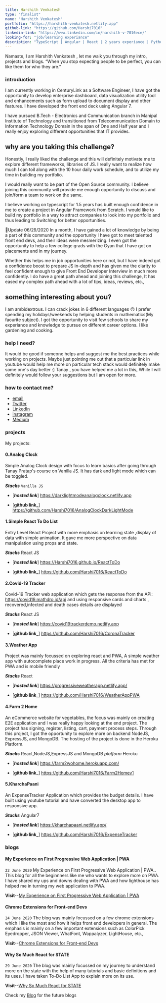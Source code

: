 ```yaml
---
title: Harshith Venkatesh
type: "finalist"
name: "Harshith Venkatesh"
portfolio: "https://harshith-venkatesh.netlify.app"
github-link: "https://github.com/Harshi7016"
linkedin-link: "https://www.linkedin.com/in/harshith-v-7016ece/"
looking-for: "job/learning experiance"
description: "TypeScript | Angular | React | 2 years experiance | Python | Java | NodeJS | Exploring Opportunities"
---
```


Namaste, I am Harshith Venkatesh , let me walk you through my intro, projects and blogs.
“When you stop expecting people to be perfect, you can like them for who they are.”

### introduction

I am currently working in CenturyLink as a Software Engineer, I have got the opportunity to develop enterprise dashboard, data visualization utility tool and enhancements such as form upload to document display and other features. I have developed the front end deck using Angular 7.

I have pursued B.Tech - Electronics and Communication branch in Manipal Institute of Technology and transitioned from Telecommunication Domain to Information Technology Domain in the span of One and Half year and I really enjoy exploring different opportunities that IT provides.

## why are you taking this challenge?

Honestly, I really liked the challenge and this will definitely motivate me to explore different frameworks, libraries of JS. I really want to realize how much I can toil along with the 10 hour daily work schedule, and to utilize my time in building my portfolio.

I would really want to be part of the Open Source community. I believe joining this community will provide me enough opportunity to discuss and join/form a team to work on the same.

I believe working on typescript for 1.5 years has built enough confidence in me to create a project in Angular Framework from Scratch. I would like to build my portfolio in a way to attract companies to look into my portfolio and thus leading to Switching for better opportunities.

🏃Update 06/29/2020
In a month, I have gained a lot of knowledge by being a part of this community and the opportunity I have got to meet talented front end devs, and their ideas were mesmerizing. I even got the opportunity to help a few college grads with the Gyan that I have got on placements and in my journey.

Whether this helps me in job opportunities here or not, but I have indeed got a confidence boost to prepare JS in-depth and has given me the clarity to feel confident enough to give Front End Developer Interview in much more confidently.
I do have a great path ahead and joining this challenge, It has eased my complex path ahead with a lot of tips, ideas, reviews, etc.,

## something interesting about you?

I am ambidextrous.
I can crack jokes in 6 different languages 🙃
I prefer spending my holidays/weekends by helping students in mathematics(My faourite subject). I got the opportunity to visit few schools to share my experiance and knowledge to pursue on different career options.
I like gardening and cooking.

### help I need?

It would be good if someone helps and suggest me the best practices while working on projects.
Maybe just pointing me out that a particular link in youtube would help me more on particular tech stack would definitely make some one's day better :)
Tanay , you have helped me a lot in this, While I will definitely would follow your suggestions but I am open for more.

### how to contact me?

- [email](harshithece7016@gmail.com)
- [Twitter](https://twitter.com/HarshithVenkat9)
- [LinkedIn](https://www.linkedin.com/in/harshith-v-7016ece/)
- [instagram](http://instagram.com/harshith_bing/)
- [Medium](https://medium.com/@harshithece7016)

### projects

My projects:

#### 0.Analog Clock

Simple Analog Clock design with focus to learn basics after going through Tanay Pratap's course on Vanilla JS. It has dark and light mode which can be toggled.

**_Stacks_** `Vanilla JS`

- [**_hosted link_**] https://darklightmodeanalogclock.netlify.app

- [**github link_**] https://github.com/Harshi7016/AnalogClockDarkLightMode

#### 1.Simple React To Do List

Entry Level React Project with more emphasis on learning state ,display of data with simple animation. It gave me more perspective on data manipulation using props and state.

**_Stacks_** React JS

- [**_hosted link_**] https://Harshi7016.github.io/ReactToDo

- [**github link_**] https://github.com/Harshi7016/ReactToDo

#### 2.Covid-19 Tracker

Covid-19 Tracker web application which gets the response from the API: https://covid19.mathdro.id/api and using responsive cards and charts , recovered,infected and death cases details are displayed

**_Stacks_** React JS

- [**_hosted link_**] https://covid19trackerdemo.netlify.app

- [**github link_**] https://github.com/Harshi7016/CoronaTracker

#### 3.Weather App

Project was mainly focussed on exploring react and PWA, A simple weather app with autocomplete place work in progress. All the criteria has met for PWA and is mobile friendly

**_Stacks_** React

- [**_hosted link_**] https://progressiveweatherapp.netlify.app/

- [**github link_**] https://github.com/Harshi7016/WeatherAppPWA

#### 4.Farm 2 Home

An eCommerce website for vegetables, the focus was mainly on creating E2E application and I was really happy looking at the end project. The project has signing, register, listing, cart, payment process steps. Through this project, I got the opportunity to explore more on backend NodeJS, ExpressJS, and MongoDB. The hosting of the project is done in the Heroku Platform.

**_Stacks_** React,NodeJS,ExpressJS and MongoDB
_platform_ Heroku

- [**_hosted link_**] https://farm2wohome.herokuapp.com/

- [**github link_**] https://github.com/Harshi7016/Farm2Homev1

#### 5.KharchaPaani

An ExpenseTracker Application which provides the budget details.
I have built using youtube tutorial and have converted the desktop app to responsive app.

**_Stacks_** Angular7

- [**_hosted link_**] https://kharchapaani.netlify.app/

- [**github link_**] https://github.com/Harshi7016/ExpenseTracker

### blogs

#### **My Experience on First Progressive Web Application | PWA**

`22 June 2020`
My Experience on First Progressive Web Application | PWA.. This blog for all the beginnners like me who wants to explore more on PWA. I have shared my ups and downs dealing with PWA and how lighthouse has helped me in turning my web application to PWA.

**Visit**--[My Experience on First Progressive Web Application | PWA](https://medium.com/@harshithece7016/my-experience-on-first-progressive-web-application-cb5600556fa7)

#### **Chrome Extensions for Front-end Devs**

`24 June 2020`
The blog was mainly focussed on a few chrome extensions which I like the most and how it helps front end developers in general. The emphasis is mainly on a few important extensions such as ColorPick Eyedropper, JSON Viewer, WhatFont, Wappalyzer, LightHouse, etc.,

**Visit**--[Chrome Extensions for Front-end Devs](https://medium.com/@harshithece7016/chrome-extensions-for-front-end-devs-63f8a1b7a8a9)

#### **Why So Much React for STATE**

`29 June 2020`
The blog was mainly focussed on my journey to understand more on the state with the help of many tutorials and basic definitions and its uses. I have taken To-Do List App to explain more on its use.

**Visit**--[Why So Much React for STATE](https://medium.com/@harshithece7016/why-so-much-react-for-state-90eb77be6730)

Check my [Blog](https://harshith-venkatesh-blog.netlify.app/) for the future blogs
